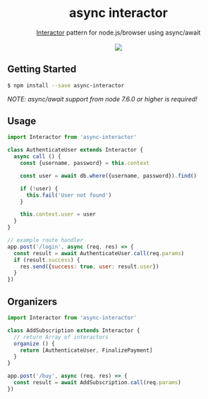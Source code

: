 <h1 align="center">async interactor</h1>

<div align="center">
  <a href="https://github.com/collectiveidea/interactor">Interactor</a> pattern for node.js/browser using async/await
</div>
<br>
<div align="center">
  <a href="https://badge.fury.io/js/async-interactor"><img src="https://badge.fury.io/js/async-interactor.svg"></a>
</div>

## Getting Started

```sh
$ npm install --save async-interactor
```

_NOTE: async/await support from node 7.6.0 or higher is required!_

## Usage

```js
import Interactor from 'async-interactor'

class AuthenticateUser extends Interactor {
  async call () {
    const {username, password} = this.context

    const user = await db.where({username, password}).find()

    if (!user) {
      this.fail('User not found')
    }

    this.context.user = user
  }
}

// example route handler
app.post('/login', async (req, res) => {
  const result = await AuthenticateUser.call(req.params)
  if (result.success) {
    res.send({success: true, user: result.user})
  }
})
```

## Organizers

```js
import Interactor from 'async-interactor'

class AddSubscription extends Interactor {
  // return Array of interactors
  organize () {
    return [AuthenticateUser, FinalizePayment]
  }
}

app.post('/buy', async (req, res) => {
  const result = await AddSubscription.call(req.params)
})
```
